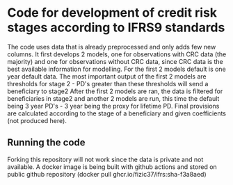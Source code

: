 
# Code for development of credit risk stages according to IFRS9 standards

<!-- badges: start -->
<!-- badges: end -->

The code uses data that is already preprocessed and only adds few new columns. It first develops 2 models, one for
observations with CRC data (the majority) and one for observations without CRC data, since CRC data is
the best available information for modelling. For the first 2 models default is one year default data. The most important output of the first 2 models are thresholds for stage 2 - PD's greater than these thresholds will send
a beneficiary to stage2
After the first 2 models are ran, the data is filtered for beneficiaries in stage2 and another 2 models are run, this time the default being 3 year PD's - 3 year being the proxy for lifetime PD.
Final provisions are calculated according to the stage of a beneficiary and given coefficients (not produced here).

## Running the code

Forking this repository will not work since the data is private and not available. A docker image is being built with github actions and stored on public github repository (docker pull ghcr.io/fizic37/ifrs:sha-f3a8aed)



